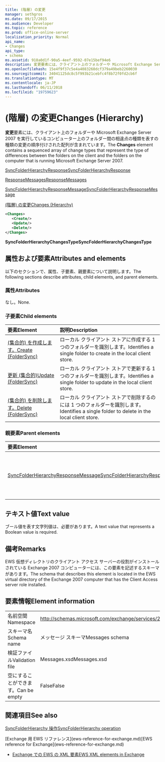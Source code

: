 ```yaml
---
title: (階層) の変更
manager: sethgros
ms.date: 09/17/2015
ms.audience: Developer
ms.topic: reference
ms.prod: office-online-server
localization_priority: Normal
api_name:
- Changes
api_type:
- schema
ms.assetid: 918a0d1f-90a5-4eef-9592-07e15bef94e6
description: 変更要素には、クライアント上のフォルダーや Microsoft Exchange Server 2007 を実行しているコンピューター上のフォルダー間の相違点の種類を表すの種類の変更の順序付けされた配列が含まれています。
ms.openlocfilehash: 15e4f9f37c5e4a4083260dcf379a49beb2260030
ms.sourcegitcommit: 34041125dc8c5f993b21cebfc4f8b72f0fd2cb6f
ms.translationtype: MT
ms.contentlocale: ja-JP
ms.lasthandoff: 06/11/2018
ms.locfileid: "19759623"
---
```

# <a name="changes-hierarchy"></a><span data-ttu-id="73c26-103">(階層) の変更</span><span class="sxs-lookup"><span data-stu-id="73c26-103">Changes (Hierarchy)</span></span>

<span data-ttu-id="73c26-104">**変更**要素には、クライアント上のフォルダーや Microsoft Exchange Server 2007 を実行しているコンピューター上のフォルダー間の相違点の種類を表すの種類の変更の順序付けされた配列が含まれています。</span><span class="sxs-lookup"><span data-stu-id="73c26-104">The **Changes** element contains a sequenced array of change types that represent the type of differences between the folders on the client and the folders on the computer that is running Microsoft Exchange Server 2007.</span></span> 
  
[<span data-ttu-id="73c26-105">SyncFolderHierarchyResponse</span><span class="sxs-lookup"><span data-stu-id="73c26-105">SyncFolderHierarchyResponse</span></span>](syncfolderhierarchyresponse.md)
  
[<span data-ttu-id="73c26-106">ResponseMessages</span><span class="sxs-lookup"><span data-stu-id="73c26-106">ResponseMessages</span></span>](responsemessages.md)
  
[<span data-ttu-id="73c26-107">SyncFolderHierarchyResponseMessage</span><span class="sxs-lookup"><span data-stu-id="73c26-107">SyncFolderHierarchyResponseMessage</span></span>](syncfolderhierarchyresponsemessage.md)
  
[<span data-ttu-id="73c26-108">(階層) の変更</span><span class="sxs-lookup"><span data-stu-id="73c26-108">Changes (Hierarchy)</span></span>](changes-hierarchy.md)
  
```xml
<Changes>
   <Create/>
   <Update/>
   <Delete/>
</Changes>
```

 <span data-ttu-id="73c26-109">**SyncFolderHierarchyChangesType**</span><span class="sxs-lookup"><span data-stu-id="73c26-109">**SyncFolderHierarchyChangesType**</span></span>
## <a name="attributes-and-elements"></a><span data-ttu-id="73c26-110">属性および要素</span><span class="sxs-lookup"><span data-stu-id="73c26-110">Attributes and elements</span></span>

<span data-ttu-id="73c26-111">以下のセクションで、属性、子要素、親要素について説明します。</span><span class="sxs-lookup"><span data-stu-id="73c26-111">The following sections describe attributes, child elements, and parent elements.</span></span>
  
### <a name="attributes"></a><span data-ttu-id="73c26-112">属性</span><span class="sxs-lookup"><span data-stu-id="73c26-112">Attributes</span></span>

<span data-ttu-id="73c26-113">なし。</span><span class="sxs-lookup"><span data-stu-id="73c26-113">None.</span></span>
  
### <a name="child-elements"></a><span data-ttu-id="73c26-114">子要素</span><span class="sxs-lookup"><span data-stu-id="73c26-114">Child elements</span></span>

|<span data-ttu-id="73c26-115">**要素**</span><span class="sxs-lookup"><span data-stu-id="73c26-115">**Element**</span></span>|<span data-ttu-id="73c26-116">**説明**</span><span class="sxs-lookup"><span data-stu-id="73c26-116">**Description**</span></span>|
|:-----|:-----|
|[<span data-ttu-id="73c26-117">(集合的) を作成します。</span><span class="sxs-lookup"><span data-stu-id="73c26-117">Create (FolderSync)</span></span>](create-foldersync.md) <br/> |<span data-ttu-id="73c26-118">ローカル クライアント ストアに作成する 1 つのフォルダーを識別します。</span><span class="sxs-lookup"><span data-stu-id="73c26-118">Identifies a single folder to create in the local client store.</span></span>  <br/> |
|[<span data-ttu-id="73c26-119">更新 (集合的)</span><span class="sxs-lookup"><span data-stu-id="73c26-119">Update (FolderSync)</span></span>](update-foldersync.md) <br/> |<span data-ttu-id="73c26-120">ローカル クライアント ストアで更新する 1 つのフォルダーを識別します。</span><span class="sxs-lookup"><span data-stu-id="73c26-120">Identifies a single folder to update in the local client store.</span></span>  <br/> |
|[<span data-ttu-id="73c26-121">(集合的) を削除します。</span><span class="sxs-lookup"><span data-stu-id="73c26-121">Delete (FolderSync)</span></span>](delete-foldersync.md) <br/> |<span data-ttu-id="73c26-122">ローカル クライアント ストアで削除するのには 1 つのフォルダーを識別します。</span><span class="sxs-lookup"><span data-stu-id="73c26-122">Identifies a single folder to delete in the local client store.</span></span>  <br/> |
   
### <a name="parent-elements"></a><span data-ttu-id="73c26-123">親要素</span><span class="sxs-lookup"><span data-stu-id="73c26-123">Parent elements</span></span>

|<span data-ttu-id="73c26-124">**要素**</span><span class="sxs-lookup"><span data-stu-id="73c26-124">**Element**</span></span>|<span data-ttu-id="73c26-125">**説明**</span><span class="sxs-lookup"><span data-stu-id="73c26-125">**Description**</span></span>|
|:-----|:-----|
|[<span data-ttu-id="73c26-126">SyncFolderHierarchyResponseMessage</span><span class="sxs-lookup"><span data-stu-id="73c26-126">SyncFolderHierarchyResponseMessage</span></span>](syncfolderhierarchyresponsemessage.md) <br/> |<span data-ttu-id="73c26-127">SyncFolderHierarchy 要求の結果ステータスを格納します。</span><span class="sxs-lookup"><span data-stu-id="73c26-127">Contains the status and result of a SyncFolderHierarchy request.</span></span>  <br/> |
   
## <a name="text-value"></a><span data-ttu-id="73c26-128">テキスト値</span><span class="sxs-lookup"><span data-stu-id="73c26-128">Text value</span></span>

<span data-ttu-id="73c26-129">ブール値を表す文字列値は、必要があります。</span><span class="sxs-lookup"><span data-stu-id="73c26-129">A text value that represents a Boolean value is required.</span></span>
  
## <a name="remarks"></a><span data-ttu-id="73c26-130">備考</span><span class="sxs-lookup"><span data-stu-id="73c26-130">Remarks</span></span>

<span data-ttu-id="73c26-131">EWS 仮想ディレクトリのクライアント アクセス サーバーの役割がインストールされている Exchange 2007 コンピューターには、この要素を記述するスキーマがあります。</span><span class="sxs-lookup"><span data-stu-id="73c26-131">The schema that describes this element is located in the EWS virtual directory of the Exchange 2007 computer that has the Client Access server role installed.</span></span>
  
## <a name="element-information"></a><span data-ttu-id="73c26-132">要素情報</span><span class="sxs-lookup"><span data-stu-id="73c26-132">Element information</span></span>

|||
|:-----|:-----|
|<span data-ttu-id="73c26-133">名前空間</span><span class="sxs-lookup"><span data-stu-id="73c26-133">Namespace</span></span>  <br/> |http://schemas.microsoft.com/exchange/services/2006/messages  <br/> |
|<span data-ttu-id="73c26-134">スキーマ名</span><span class="sxs-lookup"><span data-stu-id="73c26-134">Schema name</span></span>  <br/> |<span data-ttu-id="73c26-135">メッセージ スキーマ</span><span class="sxs-lookup"><span data-stu-id="73c26-135">Messages schema</span></span>  <br/> |
|<span data-ttu-id="73c26-136">検証ファイル</span><span class="sxs-lookup"><span data-stu-id="73c26-136">Validation file</span></span>  <br/> |<span data-ttu-id="73c26-137">Messages.xsd</span><span class="sxs-lookup"><span data-stu-id="73c26-137">Messages.xsd</span></span>  <br/> |
|<span data-ttu-id="73c26-138">空にすることができます。</span><span class="sxs-lookup"><span data-stu-id="73c26-138">Can be empty</span></span>  <br/> |<span data-ttu-id="73c26-139">False</span><span class="sxs-lookup"><span data-stu-id="73c26-139">False</span></span>  <br/> |
   
## <a name="see-also"></a><span data-ttu-id="73c26-140">関連項目</span><span class="sxs-lookup"><span data-stu-id="73c26-140">See also</span></span>



[<span data-ttu-id="73c26-141">SyncFolderHierarchy 操作</span><span class="sxs-lookup"><span data-stu-id="73c26-141">SyncFolderHierarchy operation</span></span>](syncfolderhierarchy-operation.md)


<span data-ttu-id="73c26-142">
  [Exchange 用 EWS リファレンス](ews-reference-for-exchange.md)</span><span class="sxs-lookup"><span data-stu-id="73c26-142">[EWS reference for Exchange](ews-reference-for-exchange.md)</span></span>
  
- [<span data-ttu-id="73c26-143">Exchange での EWS の XML 要素</span><span class="sxs-lookup"><span data-stu-id="73c26-143">EWS XML elements in Exchange</span></span>](ews-xml-elements-in-exchange.md)

